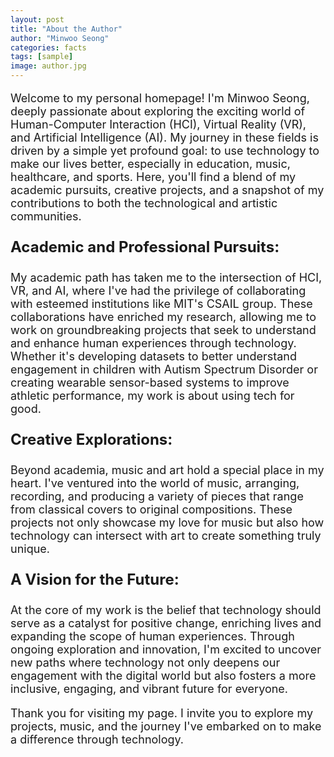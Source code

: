 ```yaml
---
layout: post
title: "About the Author"
author: "Minwoo Seong"
categories: facts
tags: [sample]
image: author.jpg
---
```


<div style="font-size: 18px;"><p>
Welcome to my personal homepage! I'm Minwoo Seong, deeply passionate about exploring the exciting world of Human-Computer Interaction (HCI), Virtual Reality (VR), and Artificial Intelligence (AI). My journey in these fields is driven by a simple yet profound goal: to use technology to make our lives better, especially in education, music, healthcare, and sports. Here, you'll find a blend of my academic pursuits, creative projects, and a snapshot of my contributions to both the technological and artistic communities.
</p></div>

<div style="font-size: 24px;"><p><strong>
Academic and Professional Pursuits:
</strong></p></div>

<div style="font-size: 18px;"><p>
My academic path has taken me to the intersection of HCI, VR, and AI, where I've had the privilege of collaborating with esteemed institutions like MIT's CSAIL group. These collaborations have enriched my research, allowing me to work on groundbreaking projects that seek to understand and enhance human experiences through technology. Whether it's developing datasets to better understand engagement in children with Autism Spectrum Disorder or creating wearable sensor-based systems to improve athletic performance, my work is about using tech for good.
</p></div>

<div style="font-size: 24px;"><p><strong>
Creative Explorations:
</strong></p></div>

<div style="font-size: 18px;"><p>
Beyond academia, music and art hold a special place in my heart. I've ventured into the world of music, arranging, recording, and producing a variety of pieces that range from classical covers to original compositions. These projects not only showcase my love for music but also how technology can intersect with art to create something truly unique.
</p></div>

<div style="font-size: 24px;"><p><strong>
A Vision for the Future:
</strong></p></div>

<div style="font-size: 18px;"><p>
At the core of my work is the belief that technology should serve as a catalyst for positive change, enriching lives and expanding the scope of human experiences. Through ongoing exploration and innovation, I'm excited to uncover new paths where technology not only deepens our engagement with the digital world but also fosters a more inclusive, engaging, and vibrant future for everyone.
</p></div>

<div style="font-size: 18px;"><p>
Thank you for visiting my page. I invite you to explore my projects, music, and the journey I've embarked on to make a difference through technology.
</p></div>
